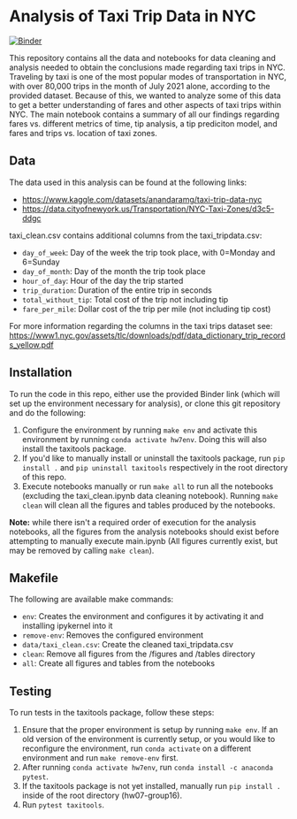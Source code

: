 # Analysis of Taxi Trip Data in NYC

[![Binder](https://mybinder.org/badge_logo.svg)](https://mybinder.org/v2/gh/UCB-stat-159-s22/hw07-group16/HEAD?labpath=main.ipynb )

This repository contains all the data and notebooks for data cleaning and analysis needed to obtain the conclusions made regarding taxi trips in NYC. Traveling by taxi is one of the most popular modes of transportation in NYC, with over 80,000 trips in the month of July 2021 alone, according to the provided dataset. Because of this, we wanted to analyze some of this data to get a better understanding of fares and other aspects of taxi trips within NYC. The main notebook contains a summary of all our findings regarding fares vs. different metrics of time, tip analysis, a tip prediciton model, and fares and trips vs. location of taxi zones.

## Data
The data used in this analysis can be found at the following links:
- https://www.kaggle.com/datasets/anandaramg/taxi-trip-data-nyc
- https://data.cityofnewyork.us/Transportation/NYC-Taxi-Zones/d3c5-ddgc

taxi_clean.csv contains additional columns from the taxi_tripdata.csv:
- `day_of_week`: Day of the week the trip took place, with 0=Monday and 6=Sunday
- `day_of_month`: Day of the month the trip took place
- `hour_of_day`: Hour of the day the trip started
- `trip_duration`: Duration of the entire trip in seconds
- `total_without_tip`: Total cost of the trip not including tip
- `fare_per_mile`: Dollar cost of the trip per mile (not including tip cost)

For more information regarding the columns in the taxi trips dataset see: https://www1.nyc.gov/assets/tlc/downloads/pdf/data_dictionary_trip_records_yellow.pdf

## Installation
To run the code in this repo, either use the provided Binder link (which will set up the environment necessary for analysis), or clone this git repository and do the following:
1. Configure the environment by running `make env` and activate this environment by running `conda activate hw7env`. Doing this will also install the taxitools package.
2. If you'd like to manually install or uninstall the taxitools package, run `pip install .` and `pip uninstall taxitools` respectively in the root directory of this repo.
3. Execute notebooks manually or run `make all` to run all the notebooks (excluding the taxi_clean.ipynb data cleaning notebook). Running `make clean` will clean all the figures and tables produced by the notebooks. 

**Note:** while there isn't a required order of execution for the analysis notebooks, all the figures from the analysis notebooks should exist before attempting to manually execute main.ipynb (All figures currently exist, but may be removed by calling `make clean`).

## Makefile
The following are available make commands:
- `env`: Creates the environment and configures it by activating it and installing ipykernel into it
- `remove-env`: Removes the configured environment
- `data/taxi_clean.csv`: Create the cleaned taxi_tripdata.csv
- `clean`: Remove all figures from the /figures and /tables directory
- `all`: Create all figures and tables from the notebooks

## Testing
To run tests in the taxitools package, follow these steps:
1. Ensure that the proper environment is setup by running `make env`. If an old version of the environment is currently setup, or you would like to reconfigure the environment, run `conda activate` on a different environment and run `make remove-env` first.
2. After running `conda activate hw7env`, run `conda install -c anaconda pytest`.
3. If the taxitools package is not yet installed, manually run `pip install .` inside of the root directory (hw07-group16).
4. Run `pytest taxitools`.
